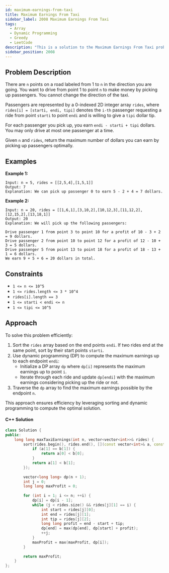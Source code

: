 ```yaml
---
id: maximum-earnings-from-taxi
title: Maximum Earnings From Taxi
sidebar_label: 2008 Maximum Earnings From Taxi
tags:
  - Array
  - Dynamic Programming
  - Greedy
  - LeetCode
description: "This is a solution to the Maximum Earnings From Taxi problem on LeetCode."
sidebar_position: 2008
---
```


## Problem Description

There are `n` points on a road labeled from 1 to `n` in the direction you are going. You want to drive from point 1 to point `n` to make money by picking up passengers. You cannot change the direction of the taxi.

Passengers are represented by a 0-indexed 2D integer array `rides`, where `rides[i] = [starti, endi, tipi]` denotes the `i-th` passenger requesting a ride from point `starti` to point `endi` and is willing to give a `tipi` dollar tip.

For each passenger you pick up, you earn `endi - starti + tipi` dollars. You may only drive at most one passenger at a time.

Given `n` and `rides`, return the maximum number of dollars you can earn by picking up passengers optimally.

## Examples

**Example 1:**

```
Input: n = 5, rides = [[2,5,4],[1,5,1]]
Output: 7
Explanation: We can pick up passenger 0 to earn 5 - 2 + 4 = 7 dollars.

```

**Example 2:**

```
Input: n = 20, rides = [[1,6,1],[3,10,2],[10,12,3],[11,12,2],[12,15,2],[13,18,1]]
Output: 20
Explanation: We will pick up the following passengers:

Drive passenger 1 from point 3 to point 10 for a profit of 10 - 3 + 2 = 9 dollars.
Drive passenger 2 from point 10 to point 12 for a profit of 12 - 10 + 3 = 5 dollars.
Drive passenger 5 from point 13 to point 18 for a profit of 18 - 13 + 1 = 6 dollars.
We earn 9 + 5 + 6 = 20 dollars in total.
```

## Constraints

- `1 <= n <= 10^5`
- `1 <= rides.length <= 3 * 10^4`
- `rides[i].length == 3`
- `1 <= starti < endi <= n`
- `1 <= tipi <= 10^5`

## Approach

To solve this problem efficiently:
1. Sort the `rides` array based on the end points `endi`. If two rides end at the same point, sort by their start points `starti`.
2. Use dynamic programming (DP) to compute the maximum earnings up to each endpoint `endi`:
   - Initialize a DP array `dp` where `dp[i]` represents the maximum earnings up to point `i`.
   - Iterate through each ride and update `dp[endi]` with the maximum earnings considering picking up the ride or not.
3. Traverse the `dp` array to find the maximum earnings possible by the endpoint `n`.

This approach ensures efficiency by leveraging sorting and dynamic programming to compute the optimal solution.

#### C++ Solution

```cpp
class Solution {
public:
    long long maxTaxiEarnings(int n, vector<vector<int>>& rides) {
        sort(rides.begin(), rides.end(), [](const vector<int>& a, const vector<int>& b) {
            if (a[1] == b[1]) {
                return a[0] < b[0];
            }
            return a[1] < b[1];
        });
        
        vector<long long> dp(n + 1);
        int j = 0;
        long long maxProfit = 0;
        
        for (int i = 1; i <= n; ++i) {
            dp[i] = dp[i - 1];
            while (j < rides.size() && rides[j][1] == i) {
                int start = rides[j][0];
                int end = rides[j][1];
                int tip = rides[j][2];
                long long profit = end - start + tip;
                dp[end] = max(dp[end], dp[start] + profit);
                ++j;
            }
            maxProfit = max(maxProfit, dp[i]);
        }
        
        return maxProfit;
    }
};
```
